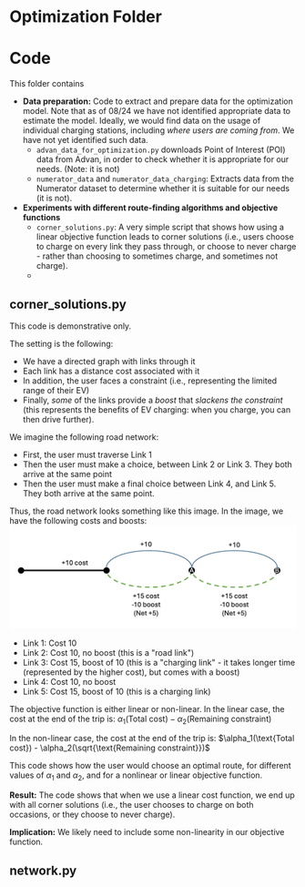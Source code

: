 # Optimization Folder

# Code
This folder contains

* **Data preparation:** Code to extract and prepare data for the optimization model. Note that as of 08/24 we have not identified appropriate data to estimate the model. Ideally, we would find data on the usage of individual charging stations, including *where users are coming from*. We have not yet identified such data.
    * `advan_data_for_optimization.py` downloads Point of Interest (POI) data from Advan, in order to check whether it is appropriate for our needs. (Note: it is not)
    * `numerator_data` and `numerator_data_charging`: Extracts data from the Numerator dataset to determine whether it is suitable for our needs (it is not). 
* **Experiments with different route-finding algorithms and objective functions**
    * `corner_solutions.py`: A very simple script that shows how using a linear objective function leads to corner solutions (i.e., users choose to charge on every link they pass through, or choose to never charge - rather than choosing to sometimes charge, and sometimes not charge). 
    * 


## corner_solutions.py
This code is demonstrative only. 

The setting is the following:
* We have a directed graph with links through it
* Each link has a distance cost associated with it
* In addition, the user faces a constraint (i.e., representing the limited range of their EV)
* Finally, *some* of the links provide a *boost* that *slackens the constraint* (this represents the benefits of EV charging: when you charge, you can then drive further).

We imagine the following road network:
* First, the user must traverse Link 1
* Then the user must make a choice, between Link 2 or Link 3. They both arrive at the same point
* Then the user must make a final choice between Link 4, and Link 5. They both arrive at the same point. 

Thus, the road network looks something like this image. In the image, we have the following costs and boosts:
![alt text](corner_solutions_example.png)
* Link 1: Cost 10
* Link 2: Cost 10, no boost (this is a "road link")
* Link 3: Cost 15, boost of 10 (this is a "charging link" - it takes longer time (represented by the higher cost), but comes with a boost)
* Link 4: Cost 10, no boost
* Link 5: Cost 15, boost of 10 (this is a charging link)

The objective function is either linear or non-linear. In the linear case, the cost at the end of the trip is:
$\alpha_1(\text{Total cost}) - \alpha_2(\text{Remaining constraint})$

In the non-linear case, the cost at the end of the trip is:
$\alpha_1(\text{Total cost}) - \alpha_2(\sqrt{\text{Remaining constraint}})$

This code shows how the user would choose an optimal route, for different values of $\alpha_1$ and $\alpha_2$, and for a nonlinear or linear objective function.

**Result:** The code shows that when we use a linear cost function, we end up with all corner solutions (i.e., the user chooses to charge on both occasions, or they choose to never charge). 

**Implication:** We likely need to include some non-linearity in our objective function. 

## network.py



